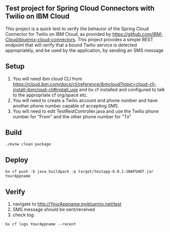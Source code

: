 ## Test project for Spring Cloud Connectors with Twilio on IBM Cloud
This project is a quick test to verify the behavior of the Spring Cloud Connector for Twilio on IBM Cloud, as provided by https://github.com/IBM-Cloud/bluemix-cloud-connectors. This project provides a simple REST endpoint that will verify that a bound Twilio service is detected appropriately, and be used by the application, by sending an SMS message

## Setup
1. You will need ibm cloud CLI from https://cloud.ibm.com/docs/cli/reference/ibmcloud?topic=cloud-cli-install-ibmcloud-cli#install_use and bx cf installed and configured to talk to the appropriate cf org/space etc.
2. You will need to create a Twilio account and phone number and have another phone number capable of accepting SMS.
3. You will need to edit TestRestController.java and use the Twilio phone number for "From" and the other phone number for "To"

## Build
```
./mvnw clean package
```

## Deploy
```
bx cf push -b java_buildpack -p target/testapp-0.0.1-SNAPSHOT.jar YourAppname
```

## Verify
1. navigate to http://YourAppname.mybluemix.net/test
2. SMS message should be sent/received
3. check log: 
```
bx cf logs YourAppname --recent
```

